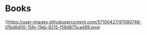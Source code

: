 # Books

!(https://user-images.githubusercontent.com/57100427/97080748-01bd6d00-15fe-11eb-9215-f58d875ca469.png)
